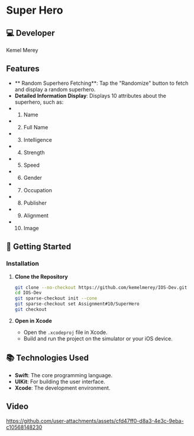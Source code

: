 # Super Hero

## 💻 Developer
Kemel Merey

## Features
- ** Random Superhero Fetching**: Tap the "Randomize" button to fetch and display a random superhero.
- **Detailed Information Display**: Displays  10 attributes about the superhero, such as:
- 1. Name
- 2. Full Name
- 3. Intelligence
- 4. Strength
- 5. Speed
- 6. Gender
- 7. Occupation
- 8. Publisher
- 9. Alignment
- 10. Image


## 🚀 Getting Started

### Installation

1. **Clone the Repository**
    ```bash
    git clone --no-checkout https://github.com/kemelmerey/IOS-Dev.git
    cd IOS-Dev
    git sparse-checkout init --cone
    git sparse-checkout set Assignment#10/SuperHero
    git checkout
    ```

2. **Open in Xcode**
    - Open the `.xcodeproj` file in Xcode.
    - Build and run the project on the simulator or your iOS device.


## 📚 Technologies Used

- **Swift**: The core programming language.
- **UIKit**: For building the user interface.
- **Xcode**: The development environment.

## Video

https://github.com/user-attachments/assets/cfd47ff0-d8a3-4e3c-9eba-c10568148230



